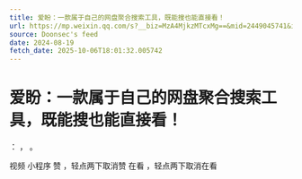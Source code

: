 ```yaml
---
title: 爱盼：一款属于自己的网盘聚合搜索工具，既能搜也能直接看！
url: https://mp.weixin.qq.com/s?__biz=MzA4MjkzMTcxMg==&mid=2449045741&idx=1&sn=ff0f8d1adbb5b79ba9f0353732dbe699
source: Doonsec's feed
date: 2024-08-19
fetch_date: 2025-10-06T18:01:32.005742
---
```


# 爱盼：一款属于自己的网盘聚合搜索工具，既能搜也能直接看！

：
，
。

视频
小程序
赞
，轻点两下取消赞
在看
，轻点两下取消在看